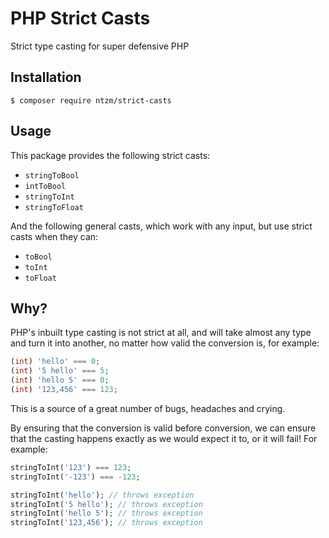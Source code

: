 # PHP Strict Casts

Strict type casting for super defensive PHP

## Installation

```
$ composer require ntzm/strict-casts
```

## Usage

This package provides the following strict casts:

- `stringToBool`
- `intToBool`
- `stringToInt`
- `stringToFloat`

And the following general casts, which work with any input, but use strict casts when they can:

- `toBool`
- `toInt`
- `toFloat`

## Why?

PHP's inbuilt type casting is not strict at all, and will take almost any type and turn it into another, no matter how
valid the conversion is, for example:

```php
(int) 'hello' === 0;
(int) '5 hello' === 5;
(int) 'hello 5' === 0;
(int) '123,456' === 123;
```

This is a source of a great number of bugs, headaches and crying.

By ensuring that the conversion is valid before conversion, we can ensure that the casting happens exactly as we would
expect it to, or it will fail! For example:

```php
stringToInt('123') === 123;
stringToInt('-123') === -123;

stringToInt('hello'); // throws exception
stringToInt('5 hello'); // throws exception
stringToInt('hello 5'); // throws exception
stringToInt('123,456'); // throws exception
```
